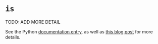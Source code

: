 # `is`

TODO: ADD MORE DETAIL

See the Python [documentation entry][keyword-is-docs], as well as [this blog post][keyword-is-etymology] for more details.

[keyword-is-docs]: https://docs.python.org/3/reference/expressions.html#is
[keyword-is-etymology]: https://yawpitchroll.com/posts/the-35-words-you-need-to-python/#is
